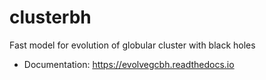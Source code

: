 # clusterbh
Fast model for evolution of globular cluster with black holes

* Documentation: https://evolvegcbh.readthedocs.io


